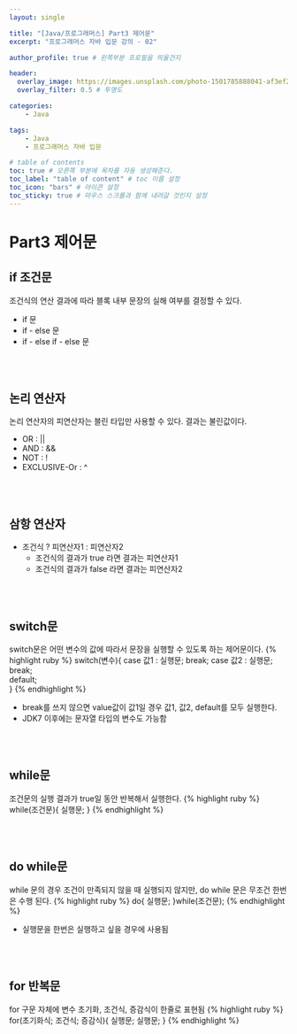 ```yaml
---
layout: single

title: "[Java/프로그래머스] Part3 제어문"
excerpt: "프로그래머스 자바 입문 강의 - 02"

author_profile: true # 왼쪽부분 프로필을 띄울건지

header:
  overlay_image: https://images.unsplash.com/photo-1501785888041-af3ef285b470?ixlib=rb-1.2.1&ixid=eyJhcHBfaWQiOjEyMDd9&auto=format&fit=crop&w=1350&q=80
  overlay_filter: 0.5 # 투명도

categories:
    - Java

tags: 
    - Java
    - 프로그래머스 자바 입문

# table of contents
toc: true # 오른쪽 부분에 목차를 자동 생성해준다.
toc_label: "table of content" # toc 이름 설정
toc_icon: "bars" # 아이콘 설정
toc_sticky: true # 마우스 스크롤과 함께 내려갈 것인지 설정
---
```

# Part3 제어문

## if 조건문
조건식의 연산 결과에 따라 블록 내부 문장의 실해 여부를 결정할 수 있다.
- if 문
- if - else 문
- if - else if - else 문

<br><br>
## 논리 연산자
논리 연산자의 피연산자는 블린 타입만 사용할 수 있다. 결과는 불린값이다.
- OR : ||
- AND : &&
- NOT : !
- EXCLUSIVE-Or : ^

<br><br>
## 삼항 연산자
- 조건식 ? 피연산자1 : 피연산자2
    - 조건식의 결과가 true 라면 결과는 피연산자1
    - 조건식의 결과가 false 라면 결과는 피연산자2
    
<br><br>
## switch문
switch문은 어떤 변수의 값에 따라서 문장을 실행할 수 있도록 하는 제어문이다.
{% highlight ruby %}
switch(변수){
        case 값1 : 
            실행문; 
            break;
        case 값2 : 
            실행문; 
            break;  
        default;    
    }
{% endhighlight %}
- break를 쓰지 않으면 value값이 값1일 경우 값1, 값2, default를 모두 실행한다.
- JDK7 이후에는 문자열 타입의 변수도 가능함

<br><br>
## while문
조건문의 실행 결과가 true일 동안 반복해서 실행한다.
{% highlight ruby %}
while(조건문){
        실행문; 
    }
{% endhighlight %}

<br><br>
## do while문
while 문의 경우 조건이 만족되지 않을 때 실행되지 않지만, do while 문은 무조건 한번은 수행 된다.
{% highlight ruby %}
   do{
        실행문;
    }while(조건문);
{% endhighlight %}
- 실행문을 한번은 실행하고 싶을 경우에 사용됨

<br><br>
## for 반복문
for 구문 자체에 변수 초기화, 조건식, 증감식이 한줄로 표현됨
{% highlight ruby %}
    for(초기화식; 조건식; 증감식){
        실행문;
        실행문;
    }
{% endhighlight %}
